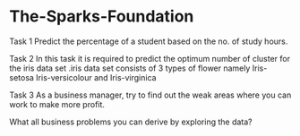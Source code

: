 # The-Sparks-Foundation

Task 1
Predict the percentage of a student based on the no. of study hours. 

Task 2
In this task it is required to predict the optimum number of cluster for the iris data set .iris data set consists of 3 types of flower namely Iris-setosa Iris-versicolour and Iris-virginica

Task 3
As a business manager, try to find out the weak areas where you can
work to make more profit.

What all business problems you can derive by exploring the data?
